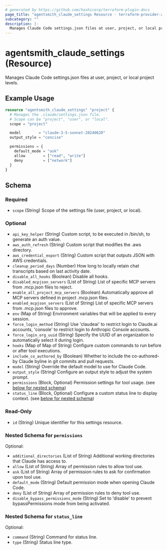 ```yaml
---
# generated by https://github.com/hashicorp/terraform-plugin-docs
page_title: "agentsmith_claude_settings Resource - terraform-provider-agentsmith"
subcategory: ""
description: |-
  Manages Claude Code settings.json files at user, project, or local project levels.
---
```


# agentsmith_claude_settings (Resource)

Manages Claude Code settings.json files at user, project, or local project levels.

## Example Usage

```terraform
resource "agentsmith_claude_settings" "project" {
  # Manages the .claude/settings.json file.
  # Scope can be "project", "user", or "local".
  scope = "project"

  model        = "claude-3-5-sonnet-20240620"
  output_style = "concise"

  permissions = {
    default_mode = "ask"
    allow        = ["read", "write"]
    deny         = ["network"]
  }
}
```

<!-- schema generated by tfplugindocs -->
## Schema

### Required

- `scope` (String) Scope of the settings file (user, project, or local).

### Optional

- `api_key_helper` (String) Custom script, to be executed in /bin/sh, to generate an auth value.
- `aws_auth_refresh` (String) Custom script that modifies the .aws directory.
- `aws_credential_export` (String) Custom script that outputs JSON with AWS credentials.
- `cleanup_period_days` (Number) How long to locally retain chat transcripts based on last activity date.
- `disable_all_hooks` (Boolean) Disable all hooks.
- `disabled_mcpjson_servers` (List of String) List of specific MCP servers from .mcp.json files to reject.
- `enable_all_project_mcp_servers` (Boolean) Automatically approve all MCP servers defined in project .mcp.json files.
- `enabled_mcpjson_servers` (List of String) List of specific MCP servers from .mcp.json files to approve.
- `env` (Map of String) Environment variables that will be applied to every session.
- `force_login_method` (String) Use 'claudeai' to restrict login to Claude.ai accounts, 'console' to restrict login to Anthropic Console accounts.
- `force_login_org_uuid` (String) Specify the UUID of an organization to automatically select it during login.
- `hooks` (Map of Map of String) Configure custom commands to run before or after tool executions.
- `include_co_authored_by` (Boolean) Whether to include the co-authored-by Claude byline in git commits and pull requests.
- `model` (String) Override the default model to use for Claude Code.
- `output_style` (String) Configure an output style to adjust the system prompt.
- `permissions` (Block, Optional) Permission settings for tool usage. (see [below for nested schema](#nestedblock--permissions))
- `status_line` (Block, Optional) Configure a custom status line to display context. (see [below for nested schema](#nestedblock--status_line))

### Read-Only

- `id` (String) Unique identifier for this settings resource.

<a id="nestedblock--permissions"></a>
### Nested Schema for `permissions`

Optional:

- `additional_directories` (List of String) Additional working directories that Claude has access to.
- `allow` (List of String) Array of permission rules to allow tool use.
- `ask` (List of String) Array of permission rules to ask for confirmation upon tool use.
- `default_mode` (String) Default permission mode when opening Claude Code.
- `deny` (List of String) Array of permission rules to deny tool use.
- `disable_bypass_permissions_mode` (String) Set to 'disable' to prevent bypassPermissions mode from being activated.


<a id="nestedblock--status_line"></a>
### Nested Schema for `status_line`

Optional:

- `command` (String) Command for status line.
- `type` (String) Status line type.
